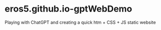 # eros5.github.io-gptWebDemo

Playing with ChatGPT and creating a quick htm + CSS + JS static website
